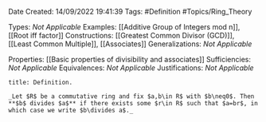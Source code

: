 <div class="topSpace"></div>

Date Created: 14/09/2022 19:41:39
Tags: #Definition #Topics/Ring_Theory

Types: _Not Applicable_
Examples: [[Additive Group of Integers mod n]], [[Root iff factor]]
Constructions: [[Greatest Common Divisor (GCD)]], [[Least Common Multiple]], [[Associates]]
Generalizations: _Not Applicable_

Properties: [[Basic properties of divisibility and associates]]
Sufficiencies: _Not Applicable_
Equivalences: _Not Applicable_
Justifications: _Not Applicable_

``` ad-Definition
title: Definition.

_Let $R$ be a commutative ring and fix $a,b\in R$ with $b\neq0$. Then **$b$ divides $a$** if there exists some $r\in R$ such that $a=br$, in which case we write $b\divides a$._

```
